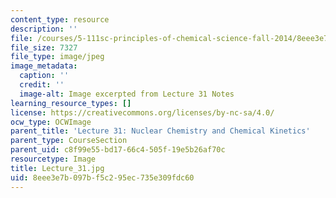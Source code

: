 ```yaml
---
content_type: resource
description: ''
file: /courses/5-111sc-principles-of-chemical-science-fall-2014/8eee3e7b097bf5c295ec735e309fdc60_Lecture_31.jpg
file_size: 7327
file_type: image/jpeg
image_metadata:
  caption: ''
  credit: ''
  image-alt: Image excerpted from Lecture 31 Notes
learning_resource_types: []
license: https://creativecommons.org/licenses/by-nc-sa/4.0/
ocw_type: OCWImage
parent_title: 'Lecture 31: Nuclear Chemistry and Chemical Kinetics'
parent_type: CourseSection
parent_uid: c8f99e55-bd17-66c4-505f-19e5b26af70c
resourcetype: Image
title: Lecture_31.jpg
uid: 8eee3e7b-097b-f5c2-95ec-735e309fdc60
---
```

